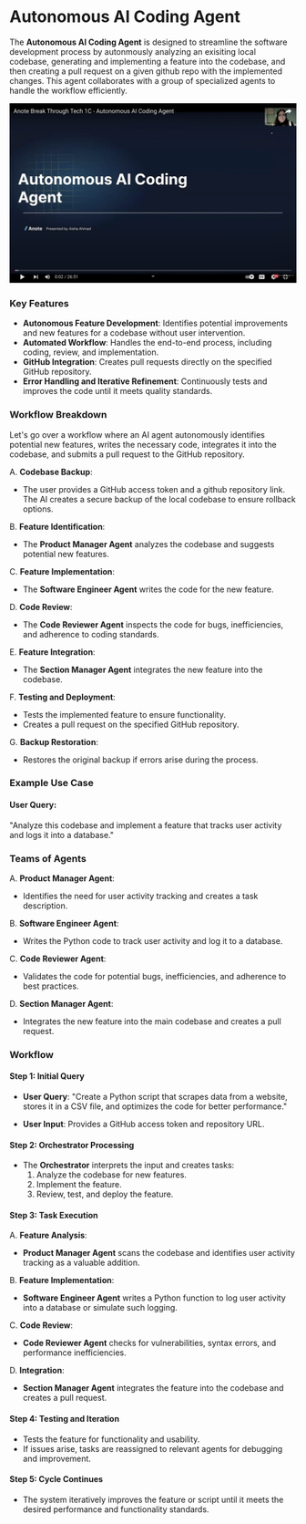 # Autonomous AI Coding Agent

The **Autonomous AI Coding Agent**  is designed to streamline the software development process by autonmously analyzing an exisiting local codebase, generating and implementing a feature into the codebase, and then creating a pull request on a given github repo with the implemented changes. This agent collaborates with a group of specialized agents to handle the workflow efficiently.

[![Watch the video](images/coder.png)](https://www.youtube.com/watch?v=K2KUVdZjZnc)

### **Key Features**

- **Autonomous Feature Development**: Identifies potential improvements and new features for a codebase without user intervention.
- **Automated Workflow**: Handles the end-to-end process, including coding, review, and implementation.
- **GitHub Integration**: Creates pull requests directly on the specified GitHub repository.
- **Error Handling and Iterative Refinement**: Continuously tests and improves the code until it meets quality standards.

### **Workflow Breakdown**
Let's go over a workflow where an AI agent autonomously identifies potential new features, writes the necessary code, integrates it into the codebase, and submits a pull request to the GitHub repository.

A. **Codebase Backup**:

   - The user provides a GitHub access token and a github repository link. The AI creates a secure backup of the local codebase to ensure rollback options.

B. **Feature Identification**:

   - The **Product Manager Agent** analyzes the codebase and suggests potential new features.

C. **Feature Implementation**:

   - The **Software Engineer Agent** writes the code for the new feature.

D. **Code Review**:

   - The **Code Reviewer Agent** inspects the code for bugs, inefficiencies, and adherence to coding standards.

E. **Feature Integration**:

   - The **Section Manager Agent** integrates the new feature into the codebase.

F. **Testing and Deployment**:

   - Tests the implemented feature to ensure functionality.
   - Creates a pull request on the specified GitHub repository.

G. **Backup Restoration**:

   - Restores the original backup if errors arise during the process.

### **Example Use Case**

#### **User Query**:
"Analyze this codebase and implement a feature that tracks user activity and logs it into a database."

### **Teams of Agents**

A. **Product Manager Agent**:

   - Identifies the need for user activity tracking and creates a task description.

B. **Software Engineer Agent**:

   - Writes the Python code to track user activity and log it to a database.

C. **Code Reviewer Agent**:

   - Validates the code for potential bugs, inefficiencies, and adherence to best practices.

D. **Section Manager Agent**:

   - Integrates the new feature into the main codebase and creates a pull request.

### **Workflow**

#### **Step 1: Initial Query**
- **User Query**:
  "Create a Python script that scrapes data from a website, stores it in a CSV file, and optimizes the code for better performance."

- **User Input**:
  Provides a GitHub access token and repository URL.

#### **Step 2: Orchestrator Processing**
- The **Orchestrator** interprets the input and creates tasks:
  1. Analyze the codebase for new features.
  2. Implement the feature.
  3. Review, test, and deploy the feature.

#### **Step 3: Task Execution**

A. **Feature Analysis**:

   - **Product Manager Agent** scans the codebase and identifies user activity tracking as a valuable addition.

B. **Feature Implementation**:

   - **Software Engineer Agent** writes a Python function to log user activity into a database or simulate such logging.

C. **Code Review**:

   - **Code Reviewer Agent** checks for vulnerabilities, syntax errors, and performance inefficiencies.

D. **Integration**:

   - **Section Manager Agent** integrates the feature into the codebase and creates a pull request.

#### **Step 4: Testing and Iteration**
- Tests the feature for functionality and usability.
- If issues arise, tasks are reassigned to relevant agents for debugging and improvement.

#### **Step 5: Cycle Continues**
- The system iteratively improves the feature or script until it meets the desired performance and functionality standards.
